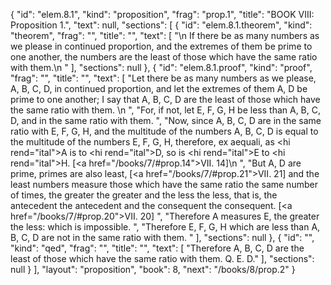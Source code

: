 {
  "id": "elem.8.1",
  "kind": "proposition",
  "frag": "prop.1",
  "title": "BOOK VIII: Proposition 1.",
  "text": null,
  "sections": [
    {
      "id": "elem.8.1.theorem",
      "kind": "theorem",
      "frag": "",
      "title": "",
      "text": [
        "\n       If there be as many numbers as we please in continued proportion, and the extremes of them be prime to one another, the numbers are the least of those which have the same ratio with them.\n      "
      ],
      "sections": null
    },
    {
      "id": "elem.8.1.proof",
      "kind": "proof",
      "frag": "",
      "title": "",
      "text": [
        "Let there be as many numbers as we please, A, B, C, D, in continued proportion, and let the extremes of them A, D be prime to one another; I say that A, B, C, D are the least of those which have the same ratio with them. \n      ",
        "For, if not, let E, F, G, H be less than A, B, C, D, and in the same ratio with them. ",
        "Now, since A, B, C, D are in the same ratio with E, F, G, H, and the multitude of the numbers A, B, C, D is equal to the multitude of the numbers E, F, G, H, therefore, ex aequali, as <hi rend=\"ital\">A</hi> is to <hi rend=\"ital\">D</hi>, so is <hi rend=\"ital\">E</hi> to <hi rend=\"ital\">H</hi>. [<a href=\"/books/7/#prop.14\">VII. 14</a>]\n      ",
        "But A, D are prime, primes are also least, [<a href=\"/books/7/#prop.21\">VII. 21</a>] and the least numbers measure those which have the same ratio the same number of times, the greater the greater and the less the less, that is, the antecedent the antecedent and the consequent the consequent. [<a href=\"/books/7/#prop.20\">VII. 20</a>] ",
        "Therefore A measures E, the greater the less: which is impossible. ",
        "Therefore E, F, G, H which are less than A, B, C, D are not in the same ratio with them. "
      ],
      "sections": null
    },
    {
      "id": "",
      "kind": "qed",
      "frag": "",
      "title": "",
      "text": [
        "Therefore A, B, C, D are the least of those which have the same ratio with them. Q. E. D."
      ],
      "sections": null
    }
  ],
  "layout": "proposition",
  "book": 8,
  "next": "/books/8/prop.2"
}
